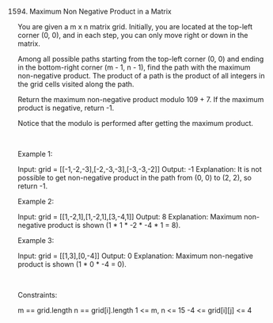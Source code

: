 1594. Maximum Non Negative Product in a Matrix

You are given a m x n matrix grid. Initially, you are located at the top-left corner (0, 0), and in each step, you can only move right or down in the matrix.

Among all possible paths starting from the top-left corner (0, 0) and ending in the bottom-right corner (m - 1, n - 1), find the path with the maximum non-negative product. The product of a path is the product of all integers in the grid cells visited along the path.

Return the maximum non-negative product modulo 109 + 7. If the maximum product is negative, return -1.

Notice that the modulo is performed after getting the maximum product.

 

Example 1:

Input: grid = [[-1,-2,-3],[-2,-3,-3],[-3,-3,-2]]
Output: -1
Explanation: It is not possible to get non-negative product in the path from (0, 0) to (2, 2), so return -1.


Example 2:

Input: grid = [[1,-2,1],[1,-2,1],[3,-4,1]]
Output: 8
Explanation: Maximum non-negative product is shown (1 * 1 * -2 * -4 * 1 = 8).


Example 3:

Input: grid = [[1,3],[0,-4]]
Output: 0
Explanation: Maximum non-negative product is shown (1 * 0 * -4 = 0).


 

Constraints:

m == grid.length
n == grid[i].length
1 <= m, n <= 15
-4 <= grid[i][j] <= 4